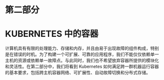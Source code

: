 # 第二部分

# KUBERNETES 中的容器

计算机具有有限的处理能力、存储和内存，并且由易于出现故障的组件构成，特别是在错误的时机。为了构建一个可扩展、可靠的应用程序，我们不能仅仅依赖单一主机的资源或依赖单一故障点。与此同时，我们也不希望放弃容器所提供的模块化和灵活性。在第二部分中，我们将看到 Kubernetes 如何满足跨一群机器运行容器的基本要求，包括跨主机容器网络、可扩展性、自动故障切换和分布式存储。
